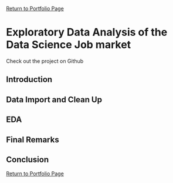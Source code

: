 [Return to Portfolio Page](https://sebastianghafafian.github.io/Portfolio/)

# Exploratory Data Analysis of the Data Science Job market

Check out the project on Github

## Introduction

## Data Import and Clean Up

## EDA

## Final Remarks

## Conclusion


[Return to Portfolio Page](https://sebastianghafafian.github.io/Portfolio/)
